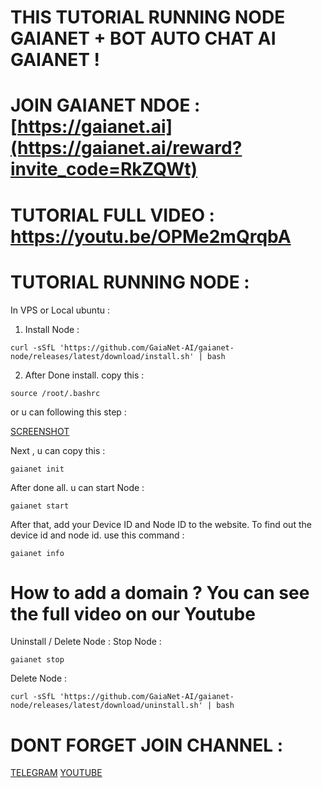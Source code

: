 # THIS TUTORIAL RUNNING NODE GAIANET + BOT AUTO CHAT AI GAIANET !

# JOIN GAIANET NDOE : [https://gaianet.ai](https://gaianet.ai/reward?invite_code=RkZQWt)

# TUTORIAL FULL VIDEO : https://youtu.be/OPMe2mQrqbA

# TUTORIAL RUNNING NODE :

In VPS or Local ubuntu :

1. Install Node :

```
curl -sSfL 'https://github.com/GaiaNet-AI/gaianet-node/releases/latest/download/install.sh' | bash
```
2. After Done install. copy this :
```
source /root/.bashrc
```
or u can following this step :

[SCREENSHOT](https://prnt.sc/fBcrgn7pis8q)

Next , u can copy this :
```
gaianet init
```
After done all. u can start Node :
```
gaianet start
```

After that, add your Device ID and Node ID to the website. To find out the device id and node id. use this command :
```
gaianet info
```

# How to add a domain ? You can see the full video on our Youtube


Uninstall / Delete Node :
Stop Node :
```
gaianet stop
```
Delete Node :
```
curl -sSfL 'https://github.com/GaiaNet-AI/gaianet-node/releases/latest/download/uninstall.sh' | bash
```


# DONT FORGET JOIN CHANNEL :
[TELEGRAM](https://t.me/SHAREITHUB_COM)
[YOUTUBE](https://www.youtube.com/channel/UCUvH2S-T6T_hc7DjxhVd28A/)
